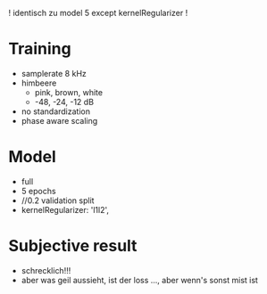 ! identisch zu model 5 except kernelRegularizer !

# Training

- samplerate 8 kHz
- himbeere
  - pink, brown, white
  - -48, -24, -12 dB
- no standardization
- phase aware scaling

# Model

- full
- 5 epochs
- //0.2 validation split
- kernelRegularizer: 'l1l2',


# Subjective result

- schrecklich!!!
- aber was geil aussieht, ist der loss ..., aber wenn's sonst mist ist